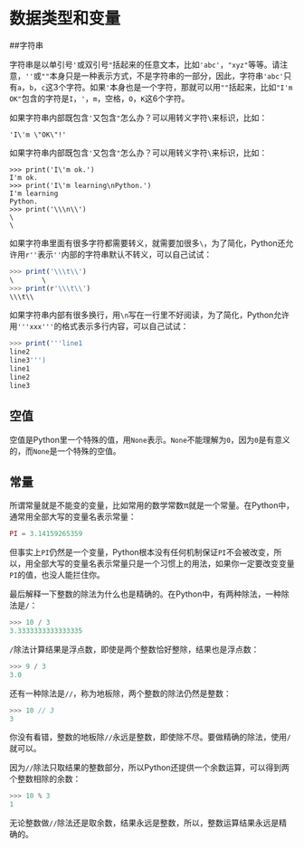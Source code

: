 # 数据类型和变量
##字符串
<p>字符串是以单引号<code>'</code>或双引号<code>"</code>括起来的任意文本，比如<code>'abc'</code>，<code>"xyz"</code>等等。请注意，<code>''</code>或<code>""</code>本身只是一种表示方式，不是字符串的一部分，因此，字符串<code>'abc'</code>只有<code>a</code>，<code>b</code>，<code>c</code>这3个字符。如果<code>'</code>本身也是一个字符，那就可以用<code>""</code>括起来，比如<code>"I'm OK"</code>包含的字符是<code>I</code>，<code>'</code>，<code>m</code>，空格，<code>O</code>，<code>K</code>这6个字符。</p>

<p>如果字符串内部既包含<code>'</code>又包含<code>"</code>怎么办？可以用转义字符<code>\</code>来标识，比如：</p>

```angular2
'I\'m \"OK\"!'
```
<p>如果字符串内部既包含<code>'</code>又包含<code>"</code>怎么办？可以用转义字符<code>\</code>来标识，比如：</p>

```angular2
>>> print('I\'m ok.')
I'm ok.
>>> print('I\'m learning\nPython.')
I'm learning
Python.
>>> print('\\\n\\')
\
\
```
<p>如果字符串里面有很多字符都需要转义，就需要加很多<code>\</code>，为了简化，Python还允许用<code>r''</code>表示<code>''</code>内部的字符串默认不转义，可以自己试试：</p>

```javascript
>>> print('\\\t\\')
\       \
>>> print(r'\\\t\\')
\\\t\\
```
<p>如果字符串内部有很多换行，用<code>\n</code>写在一行里不好阅读，为了简化，Python允许用<code>'''xxx'''</code>的格式表示多行内容，可以自己试试：</p>

```javascript
>>> print('''line1
line2
line3''')
line1
line2
line3
```

## 空值
<p>空值是Python里一个特殊的值，用<code>None</code>表示。<code>None</code>不能理解为<code>0</code>，因为<code>0</code>是有意义的，而<code>None</code>是一个特殊的空值。</p>

## 常量

<p>所谓常量就是不能变的变量，比如常用的数学常数π就是一个常量。在Python中，通常用全部大写的变量名表示常量：</p>

```javascript
PI = 3.14159265359
```
<p>但事实上<code>PI</code>仍然是一个变量，Python根本没有任何机制保证<code>PI</code>不会被改变，所以，用全部大写的变量名表示常量只是一个习惯上的用法，如果你一定要改变变量<code>PI</code>的值，也没人能拦住你。</p>
<p>最后解释一下整数的除法为什么也是精确的。在Python中，有两种除法，一种除法是<code>/</code>：</p>

```javascript
>>> 10 / 3
3.3333333333333335
```

<p><code>/</code>除法计算结果是浮点数，即使是两个整数恰好整除，结果也是浮点数：</p>

```javascript
>>> 9 / 3
3.0
```

<p>还有一种除法是<code>//</code>，称为地板除，两个整数的除法仍然是整数：</p>

```javascript
>>> 10 // 3
3
```

<p>你没有看错，整数的地板除<code>//</code>永远是整数，即使除不尽。要做精确的除法，使用<code>/</code>就可以。</p>
<p>因为<code>//</code>除法只取结果的整数部分，所以Python还提供一个余数运算，可以得到两个整数相除的余数：</p>

```javascript
>>> 10 % 3
1
```
<p>无论整数做<code>//</code>除法还是取余数，结果永远是整数，所以，整数运算结果永远是精确的。</p>


